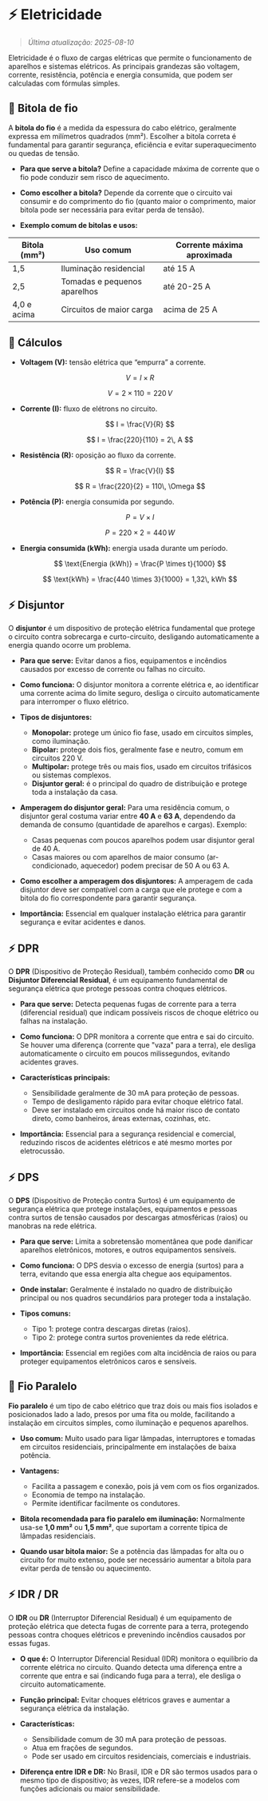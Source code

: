 # ⚡ Eletricidade

> *Última atualização: 2025-08-10*

Eletricidade é o fluxo de cargas elétricas que permite o funcionamento de aparelhos e sistemas elétricos. As principais grandezas são voltagem, corrente, resistência, potência e energia consumida, que podem ser calculadas com fórmulas simples.

## 🧵 Bitola de fio

A **bitola do fio** é a medida da espessura do cabo elétrico, geralmente expressa em milímetros quadrados (mm²). Escolher a bitola correta é fundamental para garantir segurança, eficiência e evitar superaquecimento ou quedas de tensão.

- **Para que serve a bitola?**
  Define a capacidade máxima de corrente que o fio pode conduzir sem risco de aquecimento.

- **Como escolher a bitola?**
  Depende da corrente que o circuito vai consumir e do comprimento do fio (quanto maior o comprimento, maior bitola pode ser necessária para evitar perda de tensão).

- **Exemplo comum de bitolas e usos:**

| Bitola (mm²) | Uso comum                    | Corrente máxima aproximada |
| ------------ | ---------------------------- | -------------------------- |
| 1,5          | Iluminação residencial       | até 15 A                   |
| 2,5          | Tomadas e pequenos aparelhos | até 20-25 A                |
| 4,0 e acima  | Circuitos de maior carga     | acima de 25 A              |

## 🧮 Cálculos

- **Voltagem (V):** tensão elétrica que “empurra” a corrente.

  $$
  V = I \times R
  $$

  $$
  V = 2 \times 110 = 220\, V
  $$

- **Corrente (I):** fluxo de elétrons no circuito.

  $$
  I = \frac{V}{R}
  $$

  $$
  I = \frac{220}{110} = 2\, A
  $$

- **Resistência (R):** oposição ao fluxo da corrente.

  $$
  R = \frac{V}{I}
  $$

  $$
  R = \frac{220}{2} = 110\, \Omega
  $$

- **Potência (P):** energia consumida por segundo.
 
  $$
  P = V \times I
  $$

  $$
  P = 220 \times 2 = 440\, W
  $$

- **Energia consumida (kWh):** energia usada durante um período.

  $$
  \text{Energia (kWh)} = \frac{P \times t}{1000}
  $$

  $$
  \text{kWh} = \frac{440 \times 3}{1000} = 1,32\, kWh
  $$

## ⚡ Disjuntor

O **disjuntor** é um dispositivo de proteção elétrica fundamental que protege o circuito contra sobrecarga e curto-circuito, desligando automaticamente a energia quando ocorre um problema.

- **Para que serve:**
  Evitar danos a fios, equipamentos e incêndios causados por excesso de corrente ou falhas no circuito.

- **Como funciona:**
  O disjuntor monitora a corrente elétrica e, ao identificar uma corrente acima do limite seguro, desliga o circuito automaticamente para interromper o fluxo elétrico.

- **Tipos de disjuntores:**

  * **Monopolar:** protege um único fio fase, usado em circuitos simples, como iluminação.
  * **Bipolar:** protege dois fios, geralmente fase e neutro, comum em circuitos 220 V.
  * **Multipolar:** protege três ou mais fios, usado em circuitos trifásicos ou sistemas complexos.
  * **Disjuntor geral:** é o principal do quadro de distribuição e protege toda a instalação da casa.

- **Amperagem do disjuntor geral:**
  Para uma residência comum, o disjuntor geral costuma variar entre **40 A** e **63 A**, dependendo da demanda de consumo (quantidade de aparelhos e cargas).
  Exemplo:

  * Casas pequenas com poucos aparelhos podem usar disjuntor geral de 40 A.
  * Casas maiores ou com aparelhos de maior consumo (ar-condicionado, aquecedor) podem precisar de 50 A ou 63 A.

- **Como escolher a amperagem dos disjuntores:**
  A amperagem de cada disjuntor deve ser compatível com a carga que ele protege e com a bitola do fio correspondente para garantir segurança.

- **Importância:**
  Essencial em qualquer instalação elétrica para garantir segurança e evitar acidentes e danos.

## ⚡ DPR

O **DPR** (Dispositivo de Proteção Residual), também conhecido como **DR** ou **Disjuntor Diferencial Residual**, é um equipamento fundamental de segurança elétrica que protege pessoas contra choques elétricos.

- **Para que serve:**
  Detecta pequenas fugas de corrente para a terra (diferencial residual) que indicam possíveis riscos de choque elétrico ou falhas na instalação.

- **Como funciona:**
  O DPR monitora a corrente que entra e sai do circuito. Se houver uma diferença (corrente que "vaza" para a terra), ele desliga automaticamente o circuito em poucos milissegundos, evitando acidentes graves.

- **Características principais:**
  - Sensibilidade geralmente de 30 mA para proteção de pessoas.
  - Tempo de desligamento rápido para evitar choque elétrico fatal.
  - Deve ser instalado em circuitos onde há maior risco de contato direto, como banheiros, áreas externas, cozinhas, etc.

- **Importância:**
  Essencial para a segurança residencial e comercial, reduzindo riscos de acidentes elétricos e até mesmo mortes por eletrocussão.

## ⚡ DPS

O **DPS** (Dispositivo de Proteção contra Surtos) é um equipamento de segurança elétrica que protege instalações, equipamentos e pessoas contra surtos de tensão causados por descargas atmosféricas (raios) ou manobras na rede elétrica.

* **Para que serve:**
  Limita a sobretensão momentânea que pode danificar aparelhos eletrônicos, motores, e outros equipamentos sensíveis.

* **Como funciona:**
  O DPS desvia o excesso de energia (surtos) para a terra, evitando que essa energia alta chegue aos equipamentos.

* **Onde instalar:**
  Geralmente é instalado no quadro de distribuição principal ou nos quadros secundários para proteger toda a instalação.

* **Tipos comuns:**

  * Tipo 1: protege contra descargas diretas (raios).
  * Tipo 2: protege contra surtos provenientes da rede elétrica.

* **Importância:**
  Essencial em regiões com alta incidência de raios ou para proteger equipamentos eletrônicos caros e sensíveis.

## 🧵 Fio Paralelo

**Fio paralelo** é um tipo de cabo elétrico que traz dois ou mais fios isolados e posicionados lado a lado, presos por uma fita ou molde, facilitando a instalação em circuitos simples, como iluminação e pequenos aparelhos.

- **Uso comum:**
  Muito usado para ligar lâmpadas, interruptores e tomadas em circuitos residenciais, principalmente em instalações de baixa potência.

- **Vantagens:**

  - Facilita a passagem e conexão, pois já vem com os fios organizados.
  - Economia de tempo na instalação.
  - Permite identificar facilmente os condutores.

- **Bitola recomendada para fio paralelo em iluminação:**
  Normalmente usa-se **1,0 mm²** ou **1,5 mm²**, que suportam a corrente típica de lâmpadas residenciais.

- **Quando usar bitola maior:**
  Se a potência das lâmpadas for alta ou o circuito for muito extenso, pode ser necessário aumentar a bitola para evitar perda de tensão ou aquecimento.

## ⚡ IDR / DR

O **IDR** ou **DR** (Interruptor Diferencial Residual) é um equipamento de proteção elétrica que detecta fugas de corrente para a terra, protegendo pessoas contra choques elétricos e prevenindo incêndios causados por essas fugas.

* **O que é:**
  O Interruptor Diferencial Residual (IDR) monitora o equilíbrio da corrente elétrica no circuito. Quando detecta uma diferença entre a corrente que entra e sai (indicando fuga para a terra), ele desliga o circuito automaticamente.

* **Função principal:**
  Evitar choques elétricos graves e aumentar a segurança elétrica da instalação.

* **Características:**

  * Sensibilidade comum de 30 mA para proteção de pessoas.
  * Atua em frações de segundos.
  * Pode ser usado em circuitos residenciais, comerciais e industriais.

* **Diferença entre IDR e DR:**
  No Brasil, IDR e DR são termos usados para o mesmo tipo de dispositivo; às vezes, IDR refere-se a modelos com funções adicionais ou maior sensibilidade.
